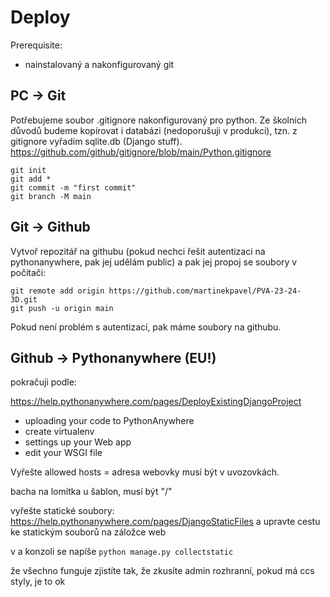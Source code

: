 # Deploy

Prerequisite:

- nainstalovaný a nakonfigurovaný git

## PC -> Git

Potřebujeme soubor .gitignore nakonfigurovaný pro python. Ze školních důvodů budeme kopírovat i databázi (nedoporušuji v produkci), tzn. z gitignore vyřadím sqlite.db (Django stuff).
https://github.com/github/gitignore/blob/main/Python.gitignore

```
git init
git add *
git commit -m "first commit"
git branch -M main
```

## Git -> Github

Vytvoř repozitář na githubu (pokud nechci řešit autentizaci na pythonanywhere, pak jej udělám public) a pak jej propoj se soubory v počítači:

```
git remote add origin https://github.com/martinekpavel/PVA-23-24-3D.git
git push -u origin main
```

Pokud není problém s autentizací, pak máme soubory na githubu.

## Github -> Pythonanywhere (EU!)

pokračuji podle:

https://help.pythonanywhere.com/pages/DeployExistingDjangoProject

- uploading your code to PythonAnywhere
- create virtualenv
- settings up your Web app
- edit your WSGI file

Vyřešte allowed hosts = adresa webovky musí být v uvozovkách.

bacha na lomítka u šablon, musí být "/"

vyřešte statické soubory: https://help.pythonanywhere.com/pages/DjangoStaticFiles
a upravte cestu ke statickým souborů na záložce web

v a konzoli se napíše `python manage.py collectstatic`

že všechno funguje zjistíte tak, že zkusíte admin rozhranní, pokud má ccs styly, je to ok

